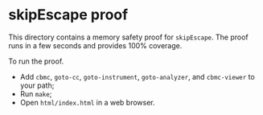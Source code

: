 # skipEscape proof

This directory contains a memory safety proof for `skipEscape`. The proof runs
in a few seconds and provides 100% coverage.

To run the proof.

- Add `cbmc`, `goto-cc`, `goto-instrument`, `goto-analyzer`, and `cbmc-viewer`
  to your path;
- Run `make`;
- Open `html/index.html` in a web browser.
